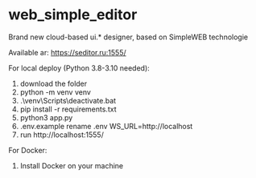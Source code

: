 # web_simple_editor
Brand new cloud-based ui.* designer, based on SimpleWEB technologie

Available ar: https://seditor.ru:1555/

For local deploy (Python 3.8-3.10 needed):
1. download the folder
2. python -m venv venv
3. .\venv\Scripts\deactivate.bat
4. pip install -r requirements.txt
5. python3 app.py
6. .env.example rename .env WS_URL=http://localhost
7. run http://localhost:1555/

For Docker:
1. Install Docker on your machine
